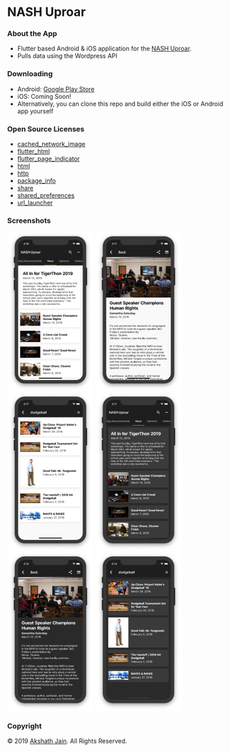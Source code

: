 # NASH Uproar

### About the App
- Flutter based Android & iOS application for the [NASH Uproar](https://nashuproar.org).
- Pulls data using the Wordpress API 

### Downloading
- Android: [Google Play Store](https://play.google.com/store/apps/details?id=com.akshathjain.nashuproar)
- iOS: Coming Soon!
- Alternatively, you can clone this repo and build either the iOS or Android app yourself

### Open Source Licenses
- [cached_network_image](https://pub.dartlang.org/packages/cached_network_image)
- [flutter_html](https://pub.dartland.org/packages/flutter_html)
- [flutter_page_indicator](https://pub.dartlang.org/packages/flutter_page_indicator)
- [html](https://pub.dartlang.org/packages/html)
- [http](https://pub.dartlang.org/packages/http)
- [package_info](https://pub.dartlang.org/packages/package_info)
- [share](https://pub.dartlang.org/packages/share)
- [shared_preferences](https://pub.dartlang.org/packages/shared_preferences)
- [url_launcher](https://pub.dartlang.org/packages/url_launcher)

### Screenshots
<img width="200px" src="screenshots/ioslighthome.png" />
<img width="200px" src="screenshots/ioslightarticle.png" />
<img width="200px" src="screenshots/ioslightsearch.png" />
<img width="200px" src="screenshots/iosdarkhome.png" />
<img width="200px" src="screenshots/iosdarkarticle.png" />
<img width="200px" src="screenshots/iosdarksearch.png" />

### Copyright
© 2019 [Akshath Jain](https://akshathjain.com). All Rights Reserved.
